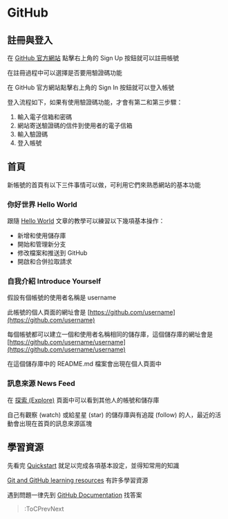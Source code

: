 # GitHub

## 註冊與登入

在 [GitHub 官方網站](https://github.com/) 點擊右上角的 Sign Up 按鈕就可以註冊帳號

在註冊過程中可以選擇是否要用驗證碼功能

在 GitHub 官方網站點擊右上角的 Sign In 按鈕就可以登入帳號

登入流程如下，如果有使用驗證碼功能，才會有第二和第三步驟：

1. 輸入電子信箱和密碼
2. 網站寄送驗證碼的信件到使用者的電子信箱
3. 輸入驗證碼
4. 登入帳號

## 首頁

新帳號的首頁有以下三件事情可以做，可利用它們來熟悉網站的基本功能

### 你好世界 Hello World

跟隨 [Hello World](https://docs.github.com/en/get-started/quickstart/hello-world) 文章的教學可以練習以下幾項基本操作：

* 新增和使用儲存庫
* 開始和管理新分支
* 修改檔案和推送到 GitHub
* 開啟和合併拉取請求

### 自我介紹 Introduce Yourself

假設有個帳號的使用者名稱是 username

此帳號的個人頁面的網址會是 [https://github.com/username](https://github.com/username)

每個帳號都可以建立一個和使用者名稱相同的儲存庫，這個儲存庫的網址會是 [https://github.com/username/username](https://github.com/username/username)

在這個儲存庫中的 README.md 檔案會出現在個人頁面中

### 訊息來源 News Feed

在 [探索 (Explore)](https://github.com/explore) 頁面中可以看到其他人的帳號和儲存庫

自己有觀察 (watch) 或給星星 (star) 的儲存庫與有追蹤 (follow) 的人，最近的活動會出現在首頁的訊息來源區塊

## 學習資源

先看完 [Quickstart](https://docs.github.com/en/get-started/quickstart) 就足以完成各項基本設定，並得知常用的知識

[Git and GitHub learning resources](https://docs.github.com/en/get-started/quickstart/git-and-github-learning-resources) 有許多學習資源

遇到問題一律先到 [GitHub Documentation](https://docs.github.com/en) 找答案

> :ToCPrevNext